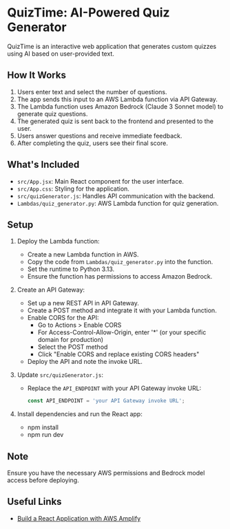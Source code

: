# QuizTime: AI-Powered Quiz Generator

QuizTime is an interactive web application that generates custom quizzes using AI based on user-provided text.

## How It Works

1. Users enter text and select the number of questions.
2. The app sends this input to an AWS Lambda function via API Gateway.
3. The Lambda function uses Amazon Bedrock (Claude 3 Sonnet model) to generate quiz questions.
4. The generated quiz is sent back to the frontend and presented to the user.
5. Users answer questions and receive immediate feedback.
6. After completing the quiz, users see their final score.

## What's Included

- `src/App.jsx`: Main React component for the user interface.
- `src/App.css`: Styling for the application.
- `src/quizGenerator.js`: Handles API communication with the backend.
- `Lambdas/quiz_generator.py`: AWS Lambda function for quiz generation.

## Setup

1. Deploy the Lambda function:
   - Create a new Lambda function in AWS.
   - Copy the code from `Lambdas/quiz_generator.py` into the function.
   - Set the runtime to Python 3.13.
   - Ensure the function has permissions to access Amazon Bedrock.

2. Create an API Gateway:
   - Set up a new REST API in API Gateway.
   - Create a POST method and integrate it with your Lambda function.
   - Enable CORS for the API:
     - Go to Actions > Enable CORS
     - For Access-Control-Allow-Origin, enter '*' (or your specific domain for production)
     - Select the POST method
     - Click "Enable CORS and replace existing CORS headers"
   - Deploy the API and note the invoke URL.

3. Update `src/quizGenerator.js`:
   - Replace the `API_ENDPOINT` with your API Gateway invoke URL:
     ```javascript
     const API_ENDPOINT = 'your API Gateway invoke URL';
     ```

4. Install dependencies and run the React app:
   - npm install
   - npm run dev

## Note

Ensure you have the necessary AWS permissions and Bedrock model access before deploying.

## Useful Links

- [Build a React Application with AWS Amplify](https://aws.amazon.com/getting-started/hands-on/build-react-app-amplify-graphql/)
